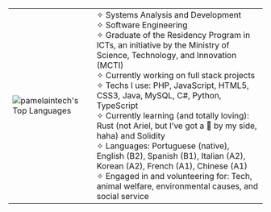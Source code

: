<table>
  <tr>
    <td>
<img src="https://github-readme-stats.vercel.app/api/top-langs/?username=pamelaintech&langs_count=20&theme=midnight-purple&show_icons=true&hide_border=false&layout=compact" alt="pamelaintech's Top Languages"/>
    </td>
    <td>
      <div align="left">
        ✧ Systems Analysis and Development<br>
        ✧ Software Engineering<br>
        ✧ Graduate of the Residency Program in ICTs, an initiative by the Ministry of Science, 
        Technology, and Innovation (MCTI)<br>
        ✧ Currently working on full stack projects<br>
        ✧ Techs I use: PHP, JavaScript, HTML5, CSS3, Java, MySQL,
        C#, Python, TypeScript<br>
        ✧ Currently learning (and totally loving): Rust (not Ariel, but I’ve got a 🦀 by my side, haha) and Solidity <br>
        ✧ Languages: Portuguese (native), English (B2), Spanish (B1), Italian (A2), Korean (A2), French (A1), Chinese (A1)<br>
        ✧ Engaged in and volunteering for: Tech, animal welfare, environmental causes, and social service<br>
              </div>
    </td>
   <!-- <td>
      <img src="https://media.giphy.com/media/ao9DUiTKH60XS/giphy.gif" alt="Dancing Robot" height="200"/>
    </td> -->
  </tr>
</table>

